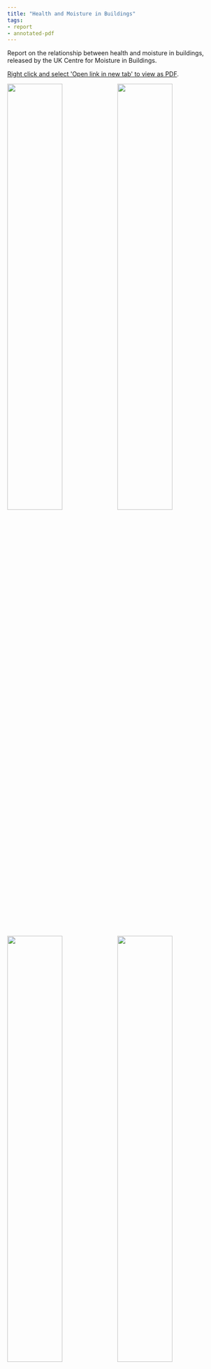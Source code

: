 ```yaml
---
title: "Health and Moisture in Buildings"
tags: 
- report
- annotated-pdf
---
```


Report on the relationship between health and moisture in buildings, released by the UK Centre for Moisture in Buildings. 

<a href="https://elaraks.github.io/dampcapital/images/health/health-and-moisture.pdf" target="_blank">Right click and select 'Open link in new tab' to view as PDF</a>. 

<img src="https://elaraks.github.io/dampcapital/health-and-moisture-01.jpg" width="50%"/><img src="https://elaraks.github.io/dampcapital/health-and-moisture-03.jpg" width="50%"/>
<img src="https://elaraks.github.io/dampcapital/health-and-moisture-04.jpg" width="50%"/><img src="https://elaraks.github.io/dampcapital/health-and-moisture-05.jpg" width="50%"/>
<img src="https://elaraks.github.io/dampcapital/health-and-moisture-06.jpg" width="50%"/><img src="https://elaraks.github.io/dampcapital/health-and-moisture-07.jpg" width="50%"/>
<img src="https://elaraks.github.io/dampcapital/health-and-moisture-08.jpg" width="50%"/><img src="https://elaraks.github.io/dampcapital/health-and-moisture-09.jpg" width="50%"/>
<img src="https://elaraks.github.io/dampcapital/health-and-moisture-10.jpg" width="50%"/><img src="https://elaraks.github.io/dampcapital/health-and-moisture-11.jpg" width="50%"/>
<img src="https://elaraks.github.io/dampcapital/health-and-moisture-12.jpg" width="50%"/><img src="https://elaraks.github.io/dampcapital/health-and-moisture-13.jpg" width="50%"/>
<img src="https://elaraks.github.io/dampcapital/health-and-moisture-14.jpg" width="50%"/><img src="https://elaraks.github.io/dampcapital/health-and-moisture-15.jpg" width="50%"/>
<img src="https://elaraks.github.io/dampcapital/health-and-moisture-16.jpg" width="50%"/><img src="https://elaraks.github.io/dampcapital/health-and-moisture-17.jpg" width="50%"/>
<img src="https://elaraks.github.io/dampcapital/health-and-moisture-18.jpg" width="50%"/><img src="https://elaraks.github.io/dampcapital/health-and-moisture-19.jpg" width="50%"/>
<img src="https://elaraks.github.io/dampcapital/health-and-moisture-20.jpg" width="50%"/><img src="https://elaraks.github.io/dampcapital/health-and-moisture-21.jpg" width="50%"/>
<img src="https://elaraks.github.io/dampcapital/health-and-moisture-22.jpg" width="50%"/><img src="https://elaraks.github.io/dampcapital/health-and-moisture-24.jpg" width="50%"/>
<p align=center><sub><a href="https://ukcmb.org/2019/10/27/health-and-moisture-in-buildings-report/" target="_blank"><em>Source: UKCMB, 2019</em></a>.</sub></p>